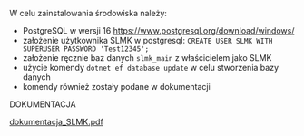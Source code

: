 W celu zainstalowania środowiska należy:
- PostgreSQL w wersji 16 https://www.postgresql.org/download/windows/
- założenie użytkownika SLMK w postgresql: `CREATE USER SLMK WITH SUPERUSER PASSWORD 'Test12345';`
- założenie ręcznie baz danych `slmk_main` z właścicielem jako SLMK
- użycie komendy `dotnet ef database update` w celu stworzenia bazy danych
- komendy również zostały podane w dokumentacji

DOKUMENTACJA

[dokumentacja_SLMK.pdf](https://github.com/miloszvhs/SLMK/files/14321899/dokumentacja_SLMK.pdf)
